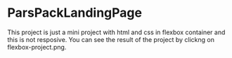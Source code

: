 # ParsPackLandingPage

This project is just a mini project with html and css in flexbox container and this is not resposive. You can see the result of the project by clickng on flexbox-project.png.
